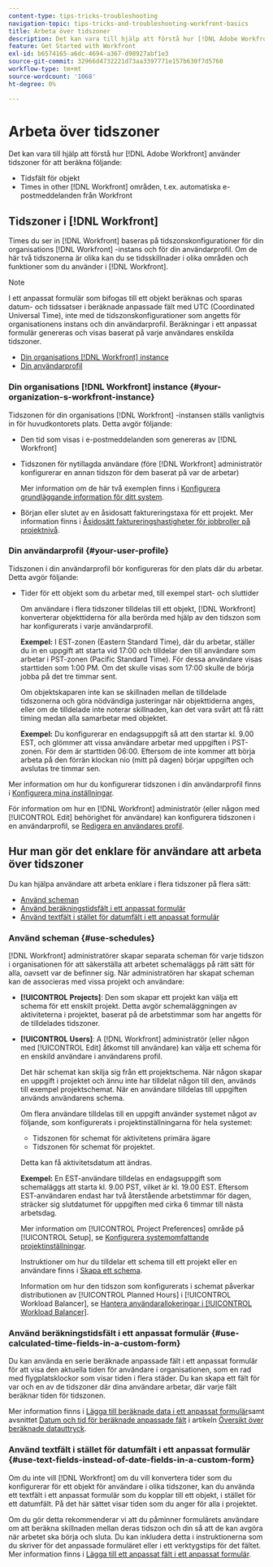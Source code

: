 ```yaml
---
content-type: tips-tricks-troubleshooting
navigation-topic: tips-tricks-and-troubleshooting-workfront-basics
title: Arbeta över tidszoner
description: Det kan vara till hjälp att förstå hur [!DNL Adobe Workfront] använder tidszoner för att beräkna tidsfält för objekt och tidpunkter i andra områden, t.ex. e-postmeddelanden.
feature: Get Started with Workfront
exl-id: b6574165-a6dc-4694-a367-d98927abf1e3
source-git-commit: 32966d4732221d73aa3397771e157b630f7d5760
workflow-type: tm+mt
source-wordcount: '1068'
ht-degree: 0%

---
```


# Arbeta över tidszoner

Det kan vara till hjälp att förstå hur [!DNL Adobe Workfront] använder tidszoner för att beräkna följande:

* Tidsfält för objekt
* Times in other [!DNL Workfront] områden, t.ex. automatiska e-postmeddelanden från Workfront

## Tidszoner i [!DNL Workfront]

Times du ser in [!DNL Workfront] baseras på tidszonskonfigurationer för din organisations [!DNL Workfront] -instans och för din användarprofil. Om de här två tidszonerna är olika kan du se tidsskillnader i olika områden och funktioner som du använder i [!DNL Workfront].

>[!NOTE]
>
>I ett anpassat formulär som bifogas till ett objekt beräknas och sparas datum- och tidssatser i beräknade anpassade fält med UTC (Coordinated Universal Time), inte med de tidszonskonfigurationer som angetts för organisationens instans och din användarprofil. Beräkningar i ett anpassat formulär genereras och visas baserat på varje användares enskilda tidszoner.

* [Din organisations [!DNL Workfront] instance](#your-organization-s-workfront-instance)
* [Din användarprofil](#your-user-profile)

### Din organisations [!DNL Workfront] instance {#your-organization-s-workfront-instance}

Tidszonen för din organisations [!DNL Workfront] -instansen ställs vanligtvis in för huvudkontorets plats. Detta avgör följande:

* Den tid som visas i e-postmeddelanden som genereras av [!DNL Workfront]
* Tidszonen för nytillagda användare (före [!DNL Workfront] administratör konfigurerar en annan tidszon för dem baserat på var de arbetar)

  Mer information om de här två exemplen finns i [Konfigurera grundläggande information för ditt system](../../administration-and-setup/get-started-wf-administration/configure-basic-info.md).

* Början eller slutet av en åsidosatt faktureringstaxa för ett projekt. Mer information finns i [Åsidosätt faktureringshastigheter för jobbroller på projektnivå](../../manage-work/projects/project-finances/override-job-role-billing-rates-at-the-project-level.md).

### Din användarprofil {#your-user-profile}

Tidszonen i din användarprofil bör konfigureras för den plats där du arbetar. Detta avgör följande:

<!--
* The time shown in your outgoing [!DNL Workfront] email messages
[NOTE FROM LISA: Saeid that dates/times shown in emails are more complicated than how it is described in the article so we decided to comment out this line.]
-->
* Tider för ett objekt som du arbetar med, till exempel start- och sluttider

  Om användare i flera tidszoner tilldelas till ett objekt, [!DNL Workfront] konverterar objekttiderna för alla berörda med hjälp av den tidszon som har konfigurerats i varje användarprofil.

  **Exempel:** I EST-zonen (Eastern Standard Time), där du arbetar, ställer du in en uppgift att starta vid 17:00 och tilldelar den till användare som arbetar i PST-zonen (Pacific Standard Time). För dessa användare visas starttiden som 1:00 PM. Om det skulle visas som 17:00 skulle de börja jobba på det tre timmar sent.

  Om objektskaparen inte kan se skillnaden mellan de tilldelade tidszonerna och göra nödvändiga justeringar när objekttiderna anges, eller om de tilldelade inte noterar skillnaden, kan det vara svårt att få rätt timing medan alla samarbetar med objektet.

  **Exempel:** Du konfigurerar en endagsuppgift så att den startar kl. 9.00 EST, och glömmer att vissa användare arbetar med uppgiften i PST-zonen. För dem är starttiden 06:00. Eftersom de inte kommer att börja arbeta på den förrän klockan nio (mitt på dagen) börjar uppgiften och avslutas tre timmar sen.

Mer information om hur du konfigurerar tidszonen i din användarprofil finns i [Konfigurera mina inställningar](../../workfront-basics/manage-your-account-and-profile/configuring-your-user-profile/configure-my-settings.md).

För information om hur en [!DNL Workfront] administratör (eller någon med [!UICONTROL Edit] behörighet för användare) kan konfigurera tidszonen i en användarprofil, se [Redigera en användares profil](../../administration-and-setup/add-users/create-and-manage-users/edit-a-users-profile.md).

## Hur man gör det enklare för användare att arbeta över tidszoner

Du kan hjälpa användare att arbeta enklare i flera tidszoner på flera sätt:

* [Använd scheman](#use-schedules)
* [Använd beräkningstidsfält i ett anpassat formulär](#use-calculated-time-fields-in-a-custom-form)
* [Använd textfält i stället för datumfält i ett anpassat formulär](#use-text-fields-instead-of-date-fields-in-a-custom-form)

### Använd scheman {#use-schedules}

[!DNL Workfront] administratörer skapar separata scheman för varje tidszon i organisationen för att säkerställa att arbetet schemaläggs på rätt sätt för alla, oavsett var de befinner sig. När administratören har skapat scheman kan de associeras med vissa projekt och användare:

* **[!UICONTROL Projects]**: Den som skapar ett projekt kan välja ett schema för ett enskilt projekt. Detta avgör schemaläggningen av aktiviteterna i projektet, baserat på de arbetstimmar som har angetts för de tilldelades tidszoner.
* **[!UICONTROL Users]**: A [!DNL Workfront] administratör (eller någon med [!UICONTROL Edit] åtkomst till användare) kan välja ett schema för en enskild användare i användarens profil.

  Det här schemat kan skilja sig från ett projektschema. När någon skapar en uppgift i projektet och ännu inte har tilldelat någon till den, används till exempel projektschemat. När en användare tilldelas till uppgiften används användarens schema.

  Om flera användare tilldelas till en uppgift använder systemet något av följande, som konfigurerats i projektinställningarna för hela systemet:

   * Tidszonen för schemat för aktivitetens primära ägare
   * Tidszonen för schemat för projektet.

  Detta kan få aktivitetsdatum att ändras.

  **Exempel:** En EST-användare tilldelas en endagsuppgift som schemaläggs att starta kl. 9.00 PST, vilket är kl. 19.00 EST. Eftersom EST-användaren endast har två återstående arbetstimmar för dagen, sträcker sig slutdatumet för uppgiften med cirka 6 timmar till nästa arbetsdag.

  Mer information om [!UICONTROL Project Preferences] område på [!UICONTROL Setup], se [Konfigurera systemomfattande projektinställningar](../../administration-and-setup/set-up-workfront/configure-system-defaults/set-project-preferences.md).

  Instruktioner om hur du tilldelar ett schema till ett projekt eller en användare finns i [Skapa ett schema](../../administration-and-setup/set-up-workfront/configure-timesheets-schedules/create-schedules.md).

  Information om hur den tidszon som konfigurerats i schemat påverkar distributionen av [!UICONTROL Planned Hours] i [!UICONTROL Workload Balancer], se [Hantera användarallokeringar i [!UICONTROL Workload Balancer]](../../resource-mgmt/workload-balancer/manage-user-allocations-workload-balancer.md).


### Använd beräkningstidsfält i ett anpassat formulär {#use-calculated-time-fields-in-a-custom-form}

Du kan använda en serie beräknade anpassade fält i ett anpassat formulär för att visa den aktuella tiden för användare i organisationen, som en rad med flygplatsklockor som visar tiden i flera städer. Du kan skapa ett fält för var och en av de tidszoner där dina användare arbetar, där varje fält beräknar tiden för tidszonen.

Mer information finns i [Lägga till beräknade data i ett anpassat formulär](../../administration-and-setup/customize-workfront/create-manage-custom-forms/add-calculated-data-to-custom-form.md)samt avsnittet [Datum och tid för beräknade anpassade fält](../../reports-and-dashboards/reports/calc-cstm-data-reports/calculated-data-expressions.md#date) i artikeln [Översikt över beräknade datauttryck](../../reports-and-dashboards/reports/calc-cstm-data-reports/calculated-data-expressions.md).

### Använd textfält i stället för datumfält i ett anpassat formulär {#use-text-fields-instead-of-date-fields-in-a-custom-form}

Om du inte vill [!DNL Workfront] om du vill konvertera tider som du konfigurerar för ett objekt för användare i olika tidszoner, kan du använda ett textfält i ett anpassat formulär som du kopplar till ett objekt, i stället för ett datumfält. På det här sättet visar tiden som du anger för alla i projektet.

Om du gör detta rekommenderar vi att du påminner formulärets användare om att beräkna skillnaden mellan deras tidszon och din så att de kan avgöra när arbetet ska börja och sluta. Du kan inkludera detta i instruktionerna som du skriver för det anpassade formuläret eller i ett verktygstips för det fältet. Mer information finns i [Lägga till ett anpassat fält i ett anpassat formulär](../../administration-and-setup/customize-workfront/create-manage-custom-forms/add-a-custom-field-to-a-custom-form.md).
